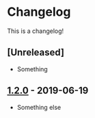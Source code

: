 # Changelog

This is a changelog!

## [Unreleased]

- Something

## [1.2.0](https://github.com/somehats/changelog-publish/releases/tag/v1.2.0) - 2019-06-19

- Something else
